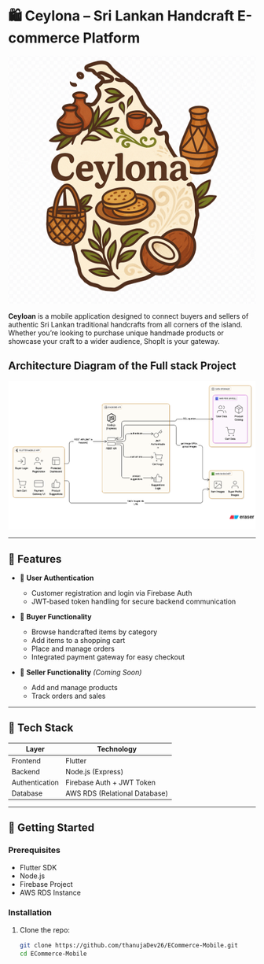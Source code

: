 # 🛍️ Ceylona – Sri Lankan Handcraft E-commerce Platform

![ShopIt Banner](https://github.com/thanujaDev26/ECommerce-Mobile/blob/main/assets/main_icon_2.png)

**Ceyloan** is a mobile application designed to connect buyers and sellers of authentic Sri Lankan traditional handcrafts from all corners of the island. Whether you’re looking to purchase unique handmade products or showcase your craft to a wider audience, ShopIt is your gateway.

## Architecture Diagram of the Full stack Project
![ShopIt Banner](https://github.com/thanujaDev26/ECommerce-Mobile/blob/main/assets/diagram.png)


---

## 📱 Features

- 🔐 **User Authentication**  
  - Customer registration and login via Firebase Auth  
  - JWT-based token handling for secure backend communication  

- 🛒 **Buyer Functionality**  
  - Browse handcrafted items by category  
  - Add items to a shopping cart  
  - Place and manage orders  
  - Integrated payment gateway for easy checkout  

- 🧵 **Seller Functionality** *(Coming Soon)*  
  - Add and manage products  
  - Track orders and sales  

---

## 🧰 Tech Stack

| Layer         | Technology                     |
|---------------|-------------------------------|
| Frontend      | Flutter                        |
| Backend       | Node.js (Express)              |
| Authentication| Firebase Auth + JWT Token      |
| Database      | AWS RDS (Relational Database)  |

---

## 🚀 Getting Started

### Prerequisites

- Flutter SDK
- Node.js
- Firebase Project
- AWS RDS Instance

### Installation

1. Clone the repo:
   ```bash
   git clone https://github.com/thanujaDev26/ECommerce-Mobile.git
   cd ECommerce-Mobile
